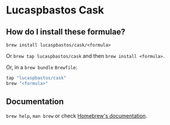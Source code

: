 # Lucaspbastos Cask

## How do I install these formulae?

`brew install lucaspbastos/cask/<formula>`

Or `brew tap lucaspbastos/cask` and then `brew install <formula>`.

Or, in a `brew bundle` `Brewfile`:

```ruby
tap "lucaspbastos/cask"
brew "<formula>"
```

## Documentation

`brew help`, `man brew` or check [Homebrew's documentation](https://docs.brew.sh).
